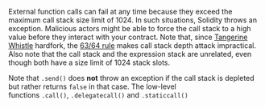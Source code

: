 External function calls can fail at any time because they exceed the maximum call stack size limit of 1024. In such situations, Solidity throws an exception. Malicious actors might be able to force the call stack to a high value before they interact with your contract. Note that, since [Tangerine Whistle](https://eips.ethereum.org/EIPS/eip-608) hardfork, the [63/64 rule](https://eips.ethereum.org/EIPS/eip-150) makes call stack depth attack impractical. Also note that the call stack and the expression stack are unrelated, even though both have a size limit of 1024 stack slots.

Note that `.send()` does **not** throw an exception if the call stack is depleted but rather returns `false` in that case. The low-level functions `.call()`, `.delegatecall()` and `.staticcall()`